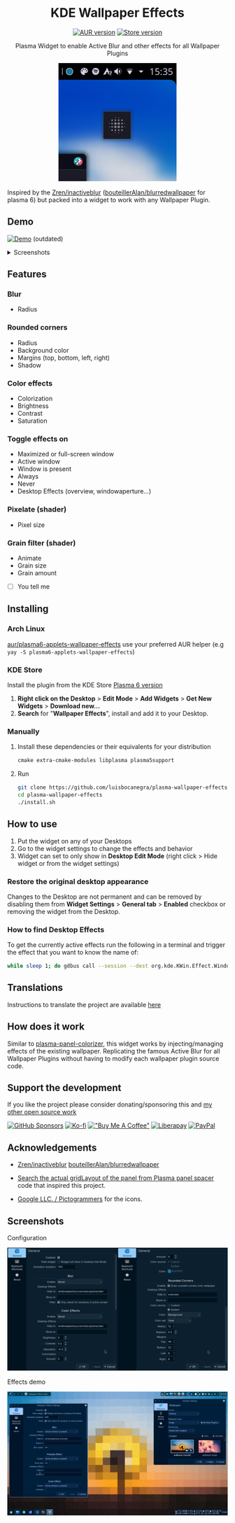 <div align="center">

# KDE Wallpaper Effects

[![AUR version](https://img.shields.io/aur/version/plasma6-applets-wallpaper-effects?logo=archlinux&labelColor=2d333b&color=1f425f)](https://aur.archlinux.org/packages/plasma6-applets-wallpaper-effects)
[![Store version](https://img.shields.io/badge/dynamic/xml?url=https%3A%2F%2Fapi.opendesktop.org%2Focs%2Fv1%2Fcontent%2Fdata%2F2145723&query=%2Focs%2Fdata%2Fcontent%2Fversion%2Ftext()&color=1f425f&labelColor=2d333b&logo=kde&label=KDE%20Store)](https://store.kde.org/p/2145723)

Plasma Widget to enable Active Blur and other effects for all Wallpaper Plugins

![icon](screenshots/icon.png)

</div>

Inspired by the [Zren/inactiveblur](https://github.com/Zren/plasma-wallpapers/tree/master/inactiveblur) ([bouteillerAlan/blurredwallpaper](https://github.com/bouteillerAlan/blurredwallpaper) for plasma 6) but packed into a widget to work with any Wallpaper Plugin.

## Demo

[![Demo](https://img.shields.io/badge/watch%20on%20youtube-demo?logo=youtube&logoColor=white&labelColor=%23c30000&color=%23222222
)](https://www.youtube.com/watch?v=fdTAewwZLVs) (outdated)

<details>
    <summary>Screenshots</summary>

![tooltip](screenshots/settings.png)

</details>

## Features

### Blur

- Radius

### Rounded corners

- Radius
- Background color
- Margins (top, bottom, left, right)
- Shadow

### Color effects

- Colorization
- Brightness
- Contrast
- Saturation

### Toggle effects on

- Maximized or full-screen window
- Active window
- Window is present
- Always
- Never
- Desktop Effects (overview, windowaperture...)

### Pixelate (shader)

- Pixel size

### Grain filter (shader)

- Animate
- Grain size
- Grain amount

- [ ] You tell me

## Installing

### Arch Linux

[aur/plasma6-applets-wallpaper-effects](https://aur.archlinux.org/packages/plasma6-applets-wallpaper-effects) use your preferred AUR helper (e.g `yay -S plasma6-applets-wallpaper-effects`)

### KDE Store

Install the plugin from the KDE Store [Plasma 6 version](https://store.kde.org/p/2145723)

1. **Right click on the Desktop** > **Edit Mode** > **Add Widgets** > **Get New Widgets** > **Download new...**
2. **Search** for "**Wallpaper Effects**", install and add it to your Desktop.

### Manually

  1. Install these dependencies or their equivalents for your distribution

      ```txt
      cmake extra-cmake-modules libplasma plasma5support
      ```

  2. Run

      ```sh
      git clone https://github.com/luisbocanegra/plasma-wallpaper-effects
      cd plasma-wallpaper-effects
      ./install.sh
      ```

## How to use

1. Put the widget on any of your Desktops
2. Go to the widget settings to change the effects and behavior
3. Widget can set to only show in **Desktop Edit Mode** (right click > Hide widget or from the widget settings)

### Restore the original desktop appearance

Changes to the Desktop are not permanent and can be removed by disabling them from **Widget Settings** > **General tab** > **Enabled** checkbox or removing the widget from the Desktop.

### How to find Desktop Effects

To get the currently active effects run the following in a terminal and trigger the effect that you want to know the name of:

```sh
while sleep 1; do gdbus call --session --dest org.kde.KWin.Effect.WindowView1 --object-path /Effects --method org.freedesktop.DBus.Properties.Get org.kde.kwin.Effects activeEffects; done
```

## Translations

Instructions to translate the project are available [here](https://github.com/luisbocanegra/plasma-wallpaper-effects/blob/main/package/translate/ReadMe.md)

## How does it work

Similar to [plasma-panel-colorizer](https://github.com/luisbocanegra/plasma-panel-colorizer), this widget works by injecting/managing effects of the existing wallpaper. Replicating the famous Active Blur for all Wallpaper Plugins without having to modify each wallpaper plugin source code.

## Support the development

If you like the project please consider donating/sponsoring this and [my other open source work](https://github.com/luisbocanegra?tab=repositories&q=&type=source&language=&sort=stargazers)

[![GitHub Sponsors](https://img.shields.io/badge/GitHub_Sponsors-supporter?logo=githubsponsors&color=%2329313C)](https://github.com/sponsors/luisbocanegra) [![Ko-fi](https://img.shields.io/badge/Ko--fi-supporter?logo=ko-fi&logoColor=%23ffffff&color=%23467BEB)](https://ko-fi.com/luisbocanegra) [!["Buy Me A Coffee"](https://img.shields.io/badge/Buy%20me%20a%20coffe-supporter?logo=buymeacoffee&logoColor=%23282828&color=%23FF803F)](https://www.buymeacoffee.com/luisbocanegra) [![Liberapay](https://img.shields.io/badge/Liberapay-supporter?logo=liberapay&logoColor=%23282828&color=%23F6C814)](https://liberapay.com/luisbocanegra/) [![PayPal](https://img.shields.io/badge/PayPal-supporter?logo=paypal&logoColor=%23ffffff&color=%23003087)](https://www.paypal.com/donate/?hosted_button_id=Y5TMH3Z4YZRDA)

## Acknowledgements

- [Zren/inactiveblur](https://github.com/Zren/plasma-wallpapers/tree/master/inactiveblur) [bouteillerAlan/blurredwallpaper](https://github.com/bouteillerAlan/blurredwallpaper)

- [Search the actual gridLayout of the panel from Plasma panel spacer](https://invent.kde.org/plasma/plasma-workspace/-/blob/Plasma/5.27/applets/panelspacer/package/contents/ui/main.qml?ref_type=heads#L37) code that inspired this project.

- [Google LLC. / Pictogrammers](https://pictogrammers.com/library/mdi/) for the icons.

## Screenshots

Configuration

![tooltip](screenshots/settings.png)

Effects demo

![tooltip](screenshots/desktop.png)
